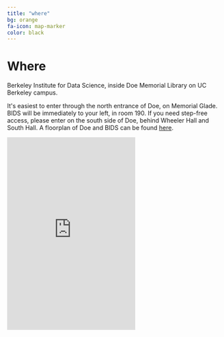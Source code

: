 ```yaml
---
title: "where"
bg: orange
fa-icon: map-marker
color: black
---
```


# Where

Berkeley Institute for Data Science, inside Doe Memorial Library on UC Berkeley campus.

It's easiest to enter through the north entrance of Doe, on Memorial Glade. BIDS will be immediately to your left, in room 190. If you need step-free access, please enter on the south side of Doe, behind Wheeler Hall and South Hall. A floorplan of Doe and BIDS can be found [here](http://datarescuesfbay.org/img/doe-floorplan.png).

<div class="embed-responsive embed-responsive-16by9">
  <iframe class="embed-responsive-item" height="450" style="border:0"
src="https://www.google.com/maps/embed/v1/place?q=190%20Doe%20Library%2C%20Berkeley%20CA&key=AIzaSyBcQ2Q30zhc_PtSFbDzzHC0ZI0JY9xXQeM" allowfullscreen></iframe>
</div>

